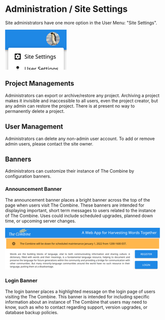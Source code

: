 # Administration / Site Settings

Site administrators have one more option in the User Menu: "Site Settings".

![User Menu - Admin](images/userMenuAdmin.png)

## Project Managements

Administrators can export or archive/restore any project. Archiving a project makes it invisible and inaccessible to all
users, even the project creator, but any admin can restore the project. There is at present no way to permanently delete
a project.

## User Management

Administrators can delete any non-admin user account. To add or remove admin users, please contact the site owner.

## Banners

Administrators can customize their instance of The Combine by configuration banners.

### Announcement Banner

The announcement banner places a bright banner across the top of the page when users visit The Combine. These banners
are intended for displaying important, short term messages to users related to the instance of The Combine. Uses could
include scheduled upgrades, planned down time, or upcoming server changes.

![Announcement Banner](images/announcementBanner.png)

### Login Banner

The login banner places a highlighted message on the login page of users visiting the The Combine. This banner is
intended for including specific information about an instance of The Combine that users may need to know, such as who to
contact regarding support, version upgrades, or database backup policies.
